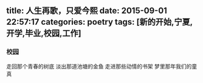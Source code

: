 title: 人生再歌，只爱今熙
date: 2015-09-01 22:57:17
categories: poetry
tags: [新的开始,宁夏,开学,毕业,校园,工作]
---

### 校园
走回那个青春的树底
淡出那道池塘的金鱼
走进那些动情的书架
梦里那年我们的童真